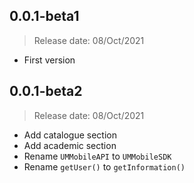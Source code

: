 ## 0.0.1-beta1
> Release date: 08/Oct/2021
* First version

## 0.0.1-beta2
> Release date: 08/Oct/2021
* Add catalogue section
* Add academic section
* Rename `UMMobileAPI` to `UMMobileSDK`
* Rename `getUser()` to `getInformation()`
